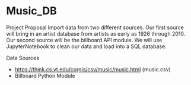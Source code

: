 # Music_DB
Project Proposal
Import data from two different sources. Our first source will bring in an artist database from artists as early as 1926 through 2010. Our second source will be the billboard API module.
We will use JupyterNotebook to clean our data and load into a SQL database.

Data Sources
- https://think.cs.vt.edu/corgis/csv/music/music.html (music.csv)
- Billboard Python Module
